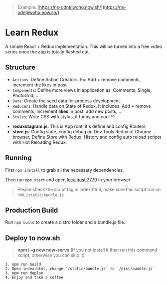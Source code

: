 > Example: [https://ns-odntjiwohq.now.sh/](https://ns-odntjiwohq.now.sh/)

# Learn Redux

A simple React + Redux implementation. This will be turned into a free video series once the app is totally fleshed out.

## Structure
- `Actions`: Define Action Creators. Ex: Add + remove comments, increment the likes in post
- `Components`: Define more views in application as: Comments, Single, PhotoGrid,...
- `Data`: Create the seed data for process development.
- `Reducers`: Handle data on State of Redux. It includes: Add + remove comments, increment **likes** in post, add new posts,...
- `Styles`: Write CSS with stylus, it funny and cool ^^
+ **reduxstagram.js**: This is App root, it's define and config Routers
+ **store.js**: Config state, config debug on Dev Tools Redux of Chrome browser, Define Store with Redux, History and config auto reload scripts with Hot Reloading Redux.

## Running

First `npm install` to grab all the necessary dependencies. 

Then run `npm start` and open <localhost:7770> in your browser.

> Please check the script tag in index.html, make sure this script run on link `/static/bundle.js`

## Production Build

Run `npm build` to create a distro folder and a bundle.js file.

## Deploy to now.sh
> **npm i -g now now-serve** (If you not install it then run this command script, otherwise you can skip it)
```
1. npm run build
2. Open index.html, change `/static/bundle.js` to `/dist/bundle.js`
3. npm run deploy
4. Enjoy and take a coffee
```
